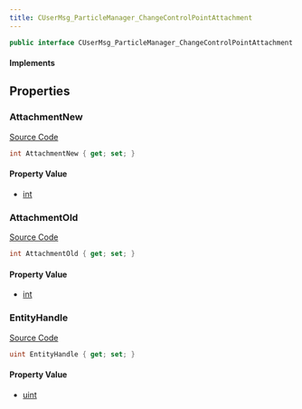```yaml
---
title: CUserMsg_ParticleManager_ChangeControlPointAttachment
---
```


```csharp
public interface CUserMsg_ParticleManager_ChangeControlPointAttachment : ITypedProtobuf<CUserMsg_ParticleManager_ChangeControlPointAttachment>, INativeHandle
```

#### Implements

## Properties

### AttachmentNew

[Source Code](https://github.com/swiftly-solution/swiftlys2/blob/beta/managed/src/SwiftlyS2.Generated/Protobufs/Interfaces/CUserMsg_ParticleManager_ChangeControlPointAttachment.cs#L16)

```csharp
int AttachmentNew { get; set; }
```

#### Property Value

- [int](https://learn.microsoft.com/dotnet/api/system.int32)

### AttachmentOld

[Source Code](https://github.com/swiftly-solution/swiftlys2/blob/beta/managed/src/SwiftlyS2.Generated/Protobufs/Interfaces/CUserMsg_ParticleManager_ChangeControlPointAttachment.cs#L13)

```csharp
int AttachmentOld { get; set; }
```

#### Property Value

- [int](https://learn.microsoft.com/dotnet/api/system.int32)

### EntityHandle

[Source Code](https://github.com/swiftly-solution/swiftlys2/blob/beta/managed/src/SwiftlyS2.Generated/Protobufs/Interfaces/CUserMsg_ParticleManager_ChangeControlPointAttachment.cs#L19)

```csharp
uint EntityHandle { get; set; }
```

#### Property Value

- [uint](https://learn.microsoft.com/dotnet/api/system.uint32)


